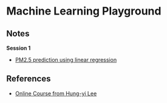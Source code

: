 # Machine Learning Playground
## Notes
**Session 1**
- [PM2.5 prediction using linear regression](https://github.com/RichoHan/machine-learning/tree/session-1-homework)

## References
- [Online Course from Hung-yi Lee](http://speech.ee.ntu.edu.tw/~tlkagk/courses_ML17.html)